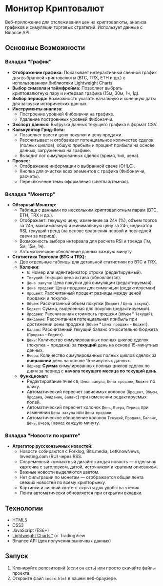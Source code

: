 # Монитор Криптовалют

Веб-приложение для отслеживания цен на криптовалюты, анализа графиков и симуляции торговых стратегий. Использует данные с Binance API.

## Основные Возможности

### Вкладка "График"

*   **Отображение графика:** Показывает интерактивный свечной график для выбранной криптовалюты (BTC, TRX, ETH и др.) с использованием библиотеки Lightweight Charts.
*   **Выбор символа и таймфрейма:** Позволяет выбрать криптовалютную пару и интервал графика (15м, 30м, 1ч, 1д).
*   **Выбор периода:** Возможность указать начальную и конечную даты для загрузки исторических данных.
*   **Инструменты анализа:**
    *   Построение уровней Фибоначчи на графике.
    *   Удаление построенных уровней Фибоначчи.
*   **Экспорт данных:** Выгрузка данных текущего графика в формат CSV.
*   **Калькулятор Грид-бота:**
    *   Позволяет ввести цену покупки и цену продажи.
    *   Рассчитывает и отображает потенциальное количество сделок (полных циклов), общую прибыль и процент прибыли на основе данных, загруженных на графике.
    *   Выводит лог симулированных сделок (время, тип, цена).
*   **Прочее:**
    *   Отображение информации о выбранной свече (OHLC).
    *   Кнопка для очистки всех элементов с графика (Фибоначчи, расчеты).
    *   Переключение темы оформления (светлая/темная).

### Вкладка "Монитор"

*   **Обзорный Монитор:**
    *   Таблица с данными по нескольким криптовалютным парам (BTC, ETH, TRX и др.).
    *   Отображает: текущую цену, изменение за 24ч (%), объем торгов за 24ч, максимальную и минимальную цену за 24ч, индикатор RSI, текущий тренд (на основе сравнения первой и последней свечи за период).
    *   Возможность выбора интервала для расчета RSI и тренда (1м, 5м, 15м, 1ч).
    *   Автоматическое обновление данных каждую минуту.
*   **Статистика Торговли (BTC и TRX):**
    *   Две отдельные таблицы для детальной статистики по BTC и TRX.
    *   **Колонки:**
        *   `№`: Номер или идентификатор строки (редактируемый).
        *   `Текущий`: Текущая цена актива (обновляется).
        *   `Цена закупа`: Цена покупки для симуляции (редактируемая).
        *   `Цена продажи`: Цена продажи для симуляции (редактируемая).
        *   `Процент`: Рассчитанный процент разницы между ценой продажи и покупки.
        *   `Объем`: Рассчитанный объем покупки (`Бюджет` / `Цена закупа`).
        *   `Бюджет`: Сумма, выделенная для покупки (редактируемый).
        *   `Продажа`: Рассчитанная стоимость продажи (`Объем` * `Текущий`).
        *   `Ожидание`: Рассчитанная потенциальная прибыль при достижении цены продажи (`Объем` * `Цена продажи` - `Бюджет`).
        *   `Баланс`: Рассчитанный текущий баланс относительно бюджета (`Продажа` - `Бюджет`).
        *   `День`: Количество симулированных полных циклов сделок (покупка + продажа) за **текущий** день на основе 15-минутных данных.
        *   `Вчера`: Количество симулированных полных циклов сделок за **вчерашний** день на основе 15-минутных данных.
        *   `Период`: **Сумма** симулированных полных циклов сделок по дням за период с **начала текущего месяца по текущий день**.
    *   **Функционал:**
        *   Редактирование ячеек `№`, `Цена закупа`, `Цена продажи`, `Бюджет` по клику.
        *   Автоматический пересчет зависимых колонок (`Процент`, `Объем`, `Продажа`, `Ожидание`, `Баланс`) при изменении редактируемых полей.
        *   Автоматический пересчет колонок `День`, `Вчера`, `Период` при изменении `Цены закупа` или `Цены продажи`.
        *   Автоматическое обновление колонок `Текущий`, `Продажа`, `Баланс`, `День`, `Вчера`, `Период` каждую минуту.

### Вкладка "Новости по крипте"

*   **Агрегатор русскоязычных новостей:**
    *   Новости собираются с Forklog, Bits.media, LetKnowNews, Investing.com (RU) через RSS.
    *   Современный компактный дизайн: каждая новость — отдельная карточка с заголовком, датой, источником и кратким описанием.
    *   Важные новости выделяются цветом.
    *   Нет фильтрации по монетам — отображается общая лента свежих новостей по всему крипторынку.
    *   Картинки и лишний контент скрыты для удобства чтения.
    *   Лента автоматически обновляется при открытии вкладки.

## Технологии

*   HTML5
*   CSS3
*   JavaScript (ES6+)
*   [Lightweight Charts™](https://github.com/tradingview/lightweight-charts) от TradingView
*   Binance API (для получения рыночных данных)

## Запуск

1.  Клонируйте репозиторий (если он есть) или просто скачайте файлы проекта.
2.  Откройте файл `index.html` в вашем веб-браузере. 